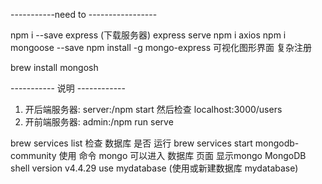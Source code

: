 -----------need to -----------------

npm i --save express (下载服务器)
express serve
npm i axios
npm i mongoose --save
npm install -g mongo-express 可视化图形界面 复杂注册

brew install mongosh

----------- 说明 ------------

1. 开后端服务器: server:/npm start  然后检查 localhost:3000/users
2. 开前端服务器: admin:/npm run serve 

brew services list 检查 数据库 是否 运行 brew services start mongodb-community
使用 命令 mongo 可以进入 数据库 页面 显示mongo MongoDB shell version v4.4.29
use mydatabase (使用或新建数据库 mydatabase)
